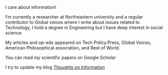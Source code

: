 

I care about information!
 
I’m currently a researcher at Northeastern university and a regular contributor to Global voices where I write about issues related to Technology, I hold a degree in Engineering but I have deep interest in social science
 
 
 
My articles and op-eds appeared on Tech Policy.Press, Global Voices, American Philosophical association, and Rest of World. 
 
 
 
You can  read my scientific papers on Google Scholar 
 
 
 
I try to update my blog  <a href="https://mohammedhashimkambal.medium.com/">Thoughts on Information</a>  
 
 
 
 
